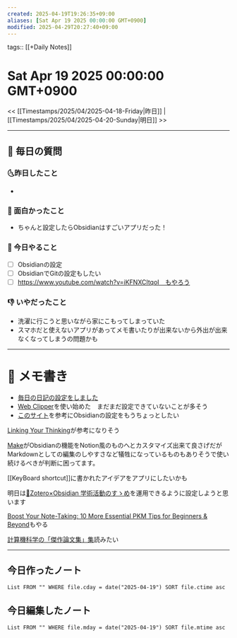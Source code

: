 ```yaml
---
created: 2025-04-19T19:26:35+09:00
aliases: [Sat Apr 19 2025 00:00:00 GMT+0900]
modified: 2025-04-29T20:27:40+09:00
---
```


tags:: [[+Daily Notes]]

# Sat Apr 19 2025 00:00:00 GMT+0900

<< [[Timestamps/2025/04/2025-04-18-Friday|昨日]] | [[Timestamps/2025/04/2025-04-20-Sunday|明日]] >>

---
## 📅 毎日の質問
### 🌜昨日したこと
-

### 🙌 面白かったこと
- ちゃんと設定したらObsidianはすごいアプリだった！

### 🚀 今日やること
- [ ] Obsidianの設定
- [ ] ObsidianでGitの設定もしたい
- [ ] https://www.youtube.com/watch?v=iKFNXCItqoI　もやろう

### 👎 いやだったこと
- 洗濯に行こうと思いながら家にこもってしまっていた
- スマホだと使えないアプリがあってメモ書いたりが出来ないから外出が出来なくなってしまうの問題かも

---
# 📝 メモ書き
- [毎日の日記の設定をしました](https://dannb.org/blog/2022/obsidian-daily-note-template/)
- [Web Clipper](https://zenn.dev/sh11235/articles/07bb24f98b93e7)を使い始めた　まだまだ設定できていないことが多そう
- [このサイト](https://dannb.org/blog/2022/obsidian-daily-note-template/)を参考にObsidianの設定をもうちょっとしたい

[Linking Your Thinking](https://www.linkingyourthinking.com/)が参考になりそう

[Make](https://www.make.md/)がObsidianの機能をNotion風のものへとカスタマイズ出来て良さげだがMarkdownとしての編集のしやすさなど犠牲になっているものもありそうで使い続けるべきが判断に困ってます。

[[KeyBoard shortcut]]に書かれたアイデアをアプリにしたいかも

明日は[📘Zotero×Obsidian 学術活動のすゝめ](https://masaki39.github.io/Zotero%C3%97Obsidian-%E5%AD%A6%E8%A1%93%E6%B4%BB%E5%8B%95%E3%81%AE%E3%81%99%E3%82%9D%E3%82%81)を運用できるように設定しようと思います

[Boost Your Note-Taking: 10 More Essential PKM Tips for Beginners & Beyond](https://www.youtube.com/watch?v=iKFNXCItqoI)もやる

[計算機科学の「傑作論文集」集](https://zehnpaard.hatenablog.com/entry/2022/05/12/090611)読みたい

---
## 今日作ったノート
```dataview
List FROM "" WHERE file.cday = date("2025-04-19") SORT file.ctime asc
```

## 今日編集したノート
```dataview
List FROM "" WHERE file.mday = date("2025-04-19") SORT file.mtime asc
```
